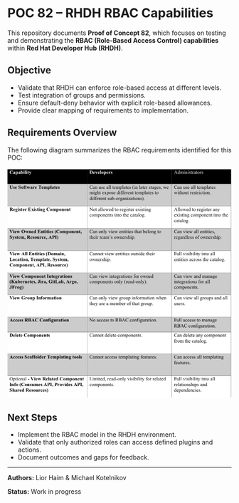 # POC 82 – RHDH RBAC Capabilities

This repository documents **Proof of Concept 82**, which focuses on testing and demonstrating the **RBAC (Role-Based Access Control) capabilities** within **Red Hat Developer Hub (RHDH)**.  

## Objective
- Validate that RHDH can enforce role-based access at different levels.
- Test integration of groups and permissions.
- Ensure default-deny behavior with explicit role-based allowances.
- Provide clear mapping of requirements to implementation.

## Requirements Overview
The following diagram summarizes the RBAC requirements identified for this POC:

![RBAC Requirements](rbac_requirements.jpg)

## Next Steps
- Implement the RBAC model in the RHDH environment.
- Validate that only authorized roles can access defined plugins and actions.
- Document outcomes and gaps for feedback.

---

**Authors:** Lior Haim & Michael Kotelnikov

**Status:** Work in progress
